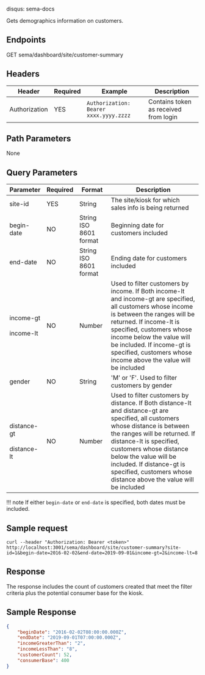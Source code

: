 disqus: sema-docs

Gets demographics information on customers.

## Endpoints

<span class="status-macro aui-lozenge conf-macro output-inline get-method">GET</span> sema/dashboard/site/customer-summary

## Headers
| Header | Required | Example | Description
| ------ | -------- | ------- | -----------
| Authorization | YES | `Authorization: Bearer xxxx.yyyy.zzzz` | Contains token as received from login

## Path Parameters
None

## Query Parameters
| Parameter | Required | Format	| Description
| --------- | -------- | ------ | -----------
| site-id | YES | String | The site/kiosk for which sales info is being returned
| begin-date | NO | String ISO 8601 format | Beginning date  for customers included
| end-date | NO	| String ISO 8601 format | Ending date  for customers included
| income-gt<br><br>income-lt | NO | Number | Used to filter customers by income. If Both income-lt and income-gt are specified, all customers whose income is between the ranges will be returned. If income-lt is specified, customers whose income below the value will be included. If income-gt is specified, customers whose income above the value will be included
| gender | NO| String | 'M' or 'F'. Used to filter customers by gender
| distance-gt<br><br>distance-lt | NO | Number | Used to filter customers by distance. If Both distance-lt and distance-gt are specified, all customers whose distance is between the ranges will be returned. If distance-lt is specified, customers whose distance below the value will be included. If distance-gt is specified, customers whose distance above the value will be included

!!! note
    If either `begin-date` or `end-date` is specified, both dates must be included.

## Sample request
```
curl --header "Authorization: Bearer <token>" http://localhost:3001/sema/dashboard/site/customer-summary?site-id=1&begin-date=2016-02-02&end-date=2019-09-01&income-gt=2&income-lt=8
```

## Response

The response includes  the count of customers created that meet the filter criteria plus the potential consumer base for the kiosk.

## Sample Response
```json
{
    "beginDate": "2016-02-02T08:00:00.000Z",
    "endDate": "2019-09-01T07:00:00.000Z",
    "incomeGreaterThan": "2",
    "incomeLessThan": "8",
    "customerCount": 52,
    "consumerBase": 400
}
```